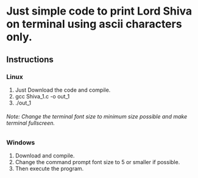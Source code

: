# Just simple code to print Lord Shiva on terminal using ascii characters only.
## Instructions
### Linux
1. Just Download the code and compile.
2. gcc Shiva_1.c -o out_1
3. ./out_1
######  Note: Change the terminal font size to minimum size possible and make terminal fullscreen. 

### Windows
1. Download and compile.
2. Change the command prompt font size to 5 or smaller if possible.
3. Then execute the program.

